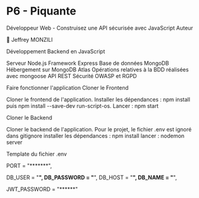# P6 - Piquante

Développeur Web - Construisez une API sécurisée avec JavaScript Auteur

👤 Jeffrey MONZILI

Développement Backend en JavaScript

Serveur Node.js
Framework Express
Base de données MongoDB
    Hébergement sur MongoDB Atlas
    Opérations relatives à la BDD réalisées avec mongoose
API REST
Sécurité OWASP et RGPD


Faire fonctionner l'application Cloner le Frontend

Cloner le frontend de l'application.
Installer les dépendances : npm install puis npm install --save-dev run-script-os.
Lancer : npm start


Cloner le Backend

Cloner le backend de l'application.
Pour le projet, le fichier .env est ignoré dans gitignore
installer les dépendances : npm install
lancer : nodemon server


Template du fichier .env

PORT = "*******",

DB_USER = "******",
DB_PASSWORD = "******",
DB_HOST = "******",
DB_NAME = "******",

JWT_PASSWORD = "******"